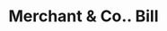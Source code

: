 ---
doi: 10.7916/D8Z04M7T
date_other: '1870'
date_other_textual: 1870-1879
form: printed ephemera
genre:
- Invoices
name:
- Merchant & Co.
object_in_context_url: https://biggert.cul.columbia.edu/items/view/ave_biggert_01435
subject_hierarchical_geographic:
- Philadelphia, Pennsylvania, United States
subject_name:
- Merchant & Co.
title: Merchant & Co.. Bill
sort_title: Merchant & Co.. Bill
call_number: ave_biggert_01435
coordinates:
- 40.00944444444445,-75.13333333333334
pid: ave_biggert_01435
identifiers: ave_biggert_01435
thumbnail: https://derivativo-1.library.columbia.edu/iiif/2/ldpd:344517/full/!256,256/0/native.jpg
permalink: /biggert/ave_biggert_01435/
layout: iiif-image-page
---